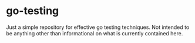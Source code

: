 # go-testing
Just a simple repository for effective go testing techniques. Not intended to be anything other than informational on what is currently contained here. 
